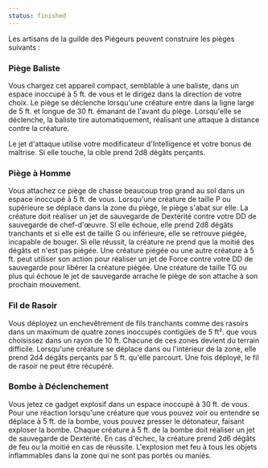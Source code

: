 ```yaml
---
status: finished
---
```

Les artisans de la guilde des Piégeurs peuvent construire les pièges suivants :

### Piège Baliste

Vous chargez cet appareil compact, semblable à une baliste, dans un espace inoccupé à 5 ft. de vous et le dirigez dans la direction de votre choix. Le piège se déclenche lorsqu'une créature entre dans la ligne large de 5 ft. et longue de 30 ft. émanant de l'avant du piège. Lorsqu'elle se déclenche, la baliste tire automatiquement, réalisant une attaque à distance contre la créature.

Le jet d'attaque utilise votre modificateur d'Intelligence et votre bonus de maîtrise. Si elle touche, la cible prend 2d8 dégâts perçants.

### Piège à Homme

Vous attachez ce piège de chasse beaucoup trop grand au sol dans un espace inoccupé à 5 ft. de vous. Lorsqu'une créature de taille P ou supérieure se déplace dans la zone du piège, le piège s'abat sur elle. La créature doit réaliser un jet de sauvegarde de Dextérité contre votre DD de sauvegarde de chef-d'œuvre. SI elle échoue, elle prend 2d8 dégâts tranchants et si elle est de taille G ou inférieure, elle se retrouve piégée, incapable de bouger. Si elle réussit, la créature ne prend que la moitié des dégâts et n'est pas piégée. Une créature piégée ou une autre créature à 5 ft. peut utiliser son action pour réaliser un jet de Force contre votre DD de sauvegarde pour libérer la créature piégée. Une créature de taille TG ou plus qui échoue le jet de sauvegarde arrache le piège de son attache à son prochain mouvement.

### Fil de Rasoir

Vous déployez un enchevêtrement de fils tranchants comme des rasoirs dans un maximum de quatre zones inoccupés contigües de 5 ft². que vous choisissez dans un rayon de 10 ft. Chacune de ces zones devient du terrain difficile. Lorsqu'une créature se déplace dans ou l'intérieur de la zone, elle prend 2d4 dégâts perçants par 5 ft. qu'elle parcourt. Une fois déployé, le fil de rasoir ne peut être récupéré.

### Bombe à Déclenchement

Vous jetez ce gadget explosif dans un espace inoccupé à 30 ft. de vous. Pour une réaction lorsqu'une créature que vous pouvez voir ou entendre se déplace à 5 ft. de la bombe, vous pouvez presser le détonateur, faisant exploser la bombe. Chaque créature à 5 ft. de la bombe doit réaliser un jet de sauvegarde de Dextérité. En cas d'échec, la créature prend 2d6 dégâts de feu ou la moitié en cas de réussite. L'explosion met feu à tous les objets inflammables dans la zone qui ne sont pas portés ou maniés.